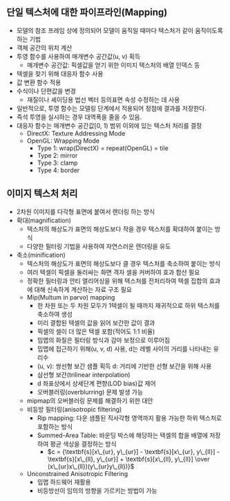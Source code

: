 ## 단일 텍스처에 대한 파이프라인(Mapping)
- 모델의 참조 프레임 상에 정의되어 모델이 움직일 때마다 텍스처가 같이 움직이도록 하는 기법
- 객체 공간의 위치 계산
- 투영 함수를 사용하여 매개변수 공간값(u, v) 획득
  - 매개변수 공간값: 픽셀값을 얻기 위한 이미지 텍스처의 배열 인덱스 등
- 텍셀을 찾기 위해 대응자 함수 사용
- 값 변환 함수 적용
- 수식이나 단편값을 변경
  - 재질이나 셰이딩용 법선 벡터 등의표면 속성 수정하는 데 사용
- 일반적으로, 투영 함수는 모델링 단계에서 적용되어 정점에 결과를 저장한다.
- 즉석 투영을 실시하는 경우 대역폭을 줄을 수 있음.
- 대응자 함수는 매개변수 공간값[0, 1) 범위 이외에 있는 텍스처 처리를 결정
  - DirectX: Texture Addressing Mode
  - OpenGL: Wrapping Mode
    - Type 1: wrap(DirectX) = repeat(OpenGL) = tile
    - Type 2: mirror
    - Type 3: clamp
    - Type 4: border

## 이미지 텍스처 처리
- 2차원 이미지를 다각형 표면에 붙여서 렌더링 하는 방식
- 확대(magnification)
  - 텍스처의 해상도가 표면의 해상도보다 작을 경우 텍스처를 확대하여 붙이는 방식
  - 다양한 필터링 기법을 사용하여 자연스러운 렌더링을 유도
- 축소(minification)
  - 텍스처의 해상도가 표면의 해상도보다 클 경우 텍스처를 축소하여 붙이는 방식
  - 여러 텍셀이 픽셀을 둘러싸는 화면 격자 셀을 커버하여 효과 합산 필요
  - 정확한 필터링과 안티 앨리어싱을 위해 텍스처를 전처리하여 텍셀 집합의 효과에 대해 신속하게 계산하는 자료 구조 필요
  - Mip(Multum in parvo) mapping
    - 한 차원 또는 두 차원 모두가 1텍셀이 될 때까지 재귀적으로 하위 텍스처를 축소하여 생성
    - 미리 결합된 텍셀의 값을 읽어 보간한 값이 결과
    - 픽셀의 셀이 더 많은 텍셀 포함(적어도 1:1 비율)
    - 밉맵의 화질은 필터링 방식과 감마 보정으로 이루어짐
    - 밉맵에 접근하기 위해(u, v, d) 사용, d는 레벨 사이의 거리를 나타내는 유리수
    - (u, v): 쌍선형 보간 샘플 획득 d: 거리에 기반한 선형 보간을 위해 사용
    - 삼선형 보간(trilinear interpolation)
    - d 좌표상에서 상세단계 편향(LOD bias)값 제어
    - 오버블러링(overblurring) 문제 발생 가능
  - mipmap의 오버블러링 문제를 해결하기 위한 대안
  - 비등방 필터링(anisotropic filtering)
    - Rip mapping: 다운 샘플된 직사각형 영역까지 활용 가능한 하위 텍스처로 포함하는 방식
    - Summed-Area Table: 바운딩 박스에 해당하는 텍셀의 합을 배열에 저장하여 평균 색상을 결정하는 방식
      - $c = {\textbf{s}[x\_{ur}, y\_{ur}] - \textbf{s}[x\_{ur}, y\_{ll}] -\textbf{s}[x\_{ll}, y\_{ur}] + \textbf{s}[x\_{ll}, y\_{ll}] \over (x\_{ur}x\_{ll})(y\_{ur}y\_{ll})}$
  - Unconstrained Anisotropic Filtering
    - 밉맵 하드웨어 재활용
    - 비등방선이 임의의 방향을 가르키는 방법이 가능
    